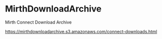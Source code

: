 # MirthDownloadArchive
Mirth Connect Download Archive

https://mirthdownloadarchive.s3.amazonaws.com/connect-downloads.html
